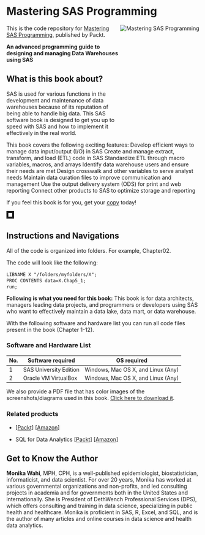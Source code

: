 # Mastering SAS Programming

<a href="https://www.packtpub.com/programming/mastering-sas-programming?utm_source=github&utm_medium=repository&utm_campaign=9781789532371"><img src="https://static.packt-cdn.com/products/9781789532371/cover/smaller" alt="Mastering SAS Programming" height="256px" align="right"></a>

This is the code repository for [Mastering SAS Programming](https://www.packtpub.com/programming/mastering-sas-programming?utm_source=github&utm_medium=repository&utm_campaign=9781789532371), published by Packt.

**An advanced programming guide to designing and managing Data Warehouses using SAS**

## What is this book about?
SAS is used for various functions in the development and maintenance of data warehouses because of its reputation of being able to handle big data. This SAS software book is designed to get you up to speed with SAS and how to implement it effectively in the real world. 

This book covers the following exciting features:
Develop efficient ways to manage data input/output (I/O) in SAS
Create and manage extract, transform, and load (ETL) code in SAS
Standardize ETL through macro variables, macros, and arrays
Identify data warehouse users and ensure their needs are met
Design crosswalk and other variables to serve analyst needs
Maintain data curation files to improve communication and management
Use the output delivery system (ODS) for print and web reporting
Connect other products to SAS to optimize storage and reporting

If you feel this book is for you, get your [copy](https://www.amazon.com/dp/178953237X) today!

<a href="https://www.packtpub.com/?utm_source=github&utm_medium=banner&utm_campaign=GitHubBanner"><img src="https://raw.githubusercontent.com/PacktPublishing/GitHub/master/GitHub.png" 
alt="https://www.packtpub.com/" border="5" /></a>

## Instructions and Navigations
All of the code is organized into folders. For example, Chapter02.

The code will look like the following:
```
LIBNAME X "/folders/myfolders/X";
PROC CONTENTS data=X.Chap5_1;
run;
```

**Following is what you need for this book:**
This book is for data architects, managers leading data projects, and programmers or developers using SAS who want to effectively maintain a data lake, data mart, or data warehouse.

With the following software and hardware list you can run all code files present in the book (Chapter 1-12).
### Software and Hardware List
| No. | Software required | OS required |
| -------- | ------------------------------------ | ----------------------------------- |
| 1 | SAS University Edition | Windows, Mac OS X, and Linux (Any) |
| 2 | Oracle VM VirtualBox | Windows, Mac OS X, and Linux (Any) |


We also provide a PDF file that has color images of the screenshots/diagrams used in this book. [Click here to download it](https://static.packt-cdn.com/downloads/9781789532371_ColorImages.pdf).

### Related products
*  [[Packt]](https://www.packtpub.com/product/r-statistics-cookbook/9781789802566?utm_source=github&utm_medium=repository&utm_campaign=) [[Amazon]](https://www.amazon.com/dp/1789802563)

* SQL for Data Analytics [[Packt]](https://www.packtpub.com/product/sql-for-data-analytics/9781789807356?utm_source=github&utm_medium=repository&utm_campaign=9781789807356) [[Amazon]](https://www.amazon.com/dp/B07QVQGBXB)


## Get to Know the Author
**Monika Wahi**, MPH, CPH, is a well-published epidemiologist, biostatistician, informaticist, and data scientist. For over 20 years, Monika has worked at various governmental organizations and non-profits, and led consulting projects in academia and for governments both in the United States and internationally. She is President of DethWench Professional Services (DPS), which offers consulting and training in data science, specializing in public health and healthcare. Monika is proficient in SAS, R, Excel, and SQL, and is the author of many articles and online courses in data science and health data analytics.
